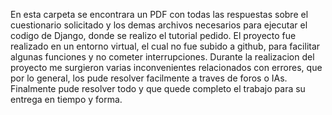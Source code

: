 En esta carpeta se encontrara un PDF con todas las respuestas sobre el cuestionario solicitado y los demas archivos necesarios para ejecutar el codigo de Django, donde se realizo el tutorial pedido.
El proyecto fue realizado en un entorno virtual, el cual no fue subido a github, para facilitar algunas funciones y no cometer interrupciones. 
Durante la realizacion del proyecto me surgieron varias inconvenientes relacionados con errores, que por lo general, los pude resolver facilmente a traves de foros o IAs. Finalmente pude resolver todo y que quede completo el trabajo para su entrega en tiempo y forma.
